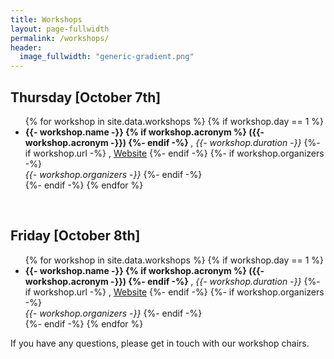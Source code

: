 ```yaml
---
title: Workshops
layout: page-fullwidth
permalink: /workshops/
header:
  image_fullwidth: "generic-gradient.png"
---
```


<h2> Thursday [October 7th] </h2>

<ul>
{% for workshop in site.data.workshops %}
    {% if workshop.day == 1 %}
    <li>
    <b>
        {{- workshop.name -}}
        {% if workshop.acronym %}
            ({{- workshop.acronym -}})
        {%- endif -%}
    </b>, <i>{{- workshop.duration -}}</i>
    {%- if workshop.url -%}
    , <a href="{{ workshop.url }}">Website</a>
    {%- endif -%}
    {%- if workshop.organizers -%}
    <br>
    <i>
        {{- workshop.organizers -}}
    </i>
    {%- endif -%}
    </li>
    {%- endif -%}
{% endfor %}
</ul>

<br />
<h2> Friday [October 8th] </h2>

<ul>
{% for workshop in site.data.workshops %}
    {% if workshop.day == 1 %}
    <li>
    <b>
        {{- workshop.name -}}
        {% if workshop.acronym %}
            ({{- workshop.acronym -}})
        {%- endif -%}
    </b>, <i>{{- workshop.duration -}}</i>
    {%- if workshop.url -%}
    , <a href="{{ workshop.url }}">Website</a>
    {%- endif -%}
    {%- if workshop.organizers -%}
    <br>
    <i>
        {{- workshop.organizers -}}
    </i>
    {%- endif -%}
    </li>
    {%- endif -%}
{% endfor %}
</ul>

If you have any questions, please get in touch with our workshop chairs.
